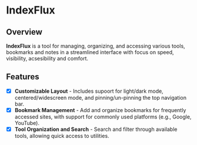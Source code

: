 # IndexFlux

## Overview

**IndexFlux** is a tool for managing, organizing, and accessing various tools, bookmarks and notes in a streamlined interface with focus on speed, visibility, acsesibility and comfort. 

## Features
- [x] **Customizable Layout** - Includes supoort for light/dark mode, centered/widescreen mode, and pinning/un-pinning the top navigation bar.
- [x] **Bookmark Management** - Add and organize bookmarks for frequently accessed sites, with support for commonly used platforms (e.g., Google, YouTube).
- [x] **Tool Organization and Search** - Search and filter through available tools, allowing quick access to utilities.
